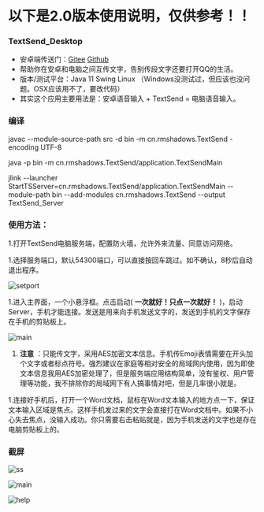 # 以下是2.0版本使用说明，仅供参考！！

 ### TextSend_Desktop

 - 安卓端传送门：[Gitee](https://gitee.com/rmshadows/TextSend_Android) [Github](https://github.com/rmshadows/TextSend_Android)
 - 帮助你在安卓和电脑之间互传文字，告别传段文字还要打开QQ的生活。
 - 版本/测试平台：Java 11 Swing Linux （Windows没测试过，但应该也没问题。OSX应该用不了，要改代码）
 - 其实这个应用主要用法是：安卓语音输入 + TextSend = 电脑语音输入。

### 编译

javac --module-source-path src -d bin -m cn.rmshadows.TextSend -encoding UTF-8

java -p bin -m cn.rmshadows.TextSend/application.TextSendMain

jlink --launcher StartTSServer=cn.rmshadows.TextSend/application.TextSendMain --module-path bin --add-modules cn.rmshadows.TextSend --output TextSend_Server

 ### 使用方法：

 1.打开TextSend电脑服务端，配置防火墙，允许外来流量、同意访问网络。

 1.选择服务端口，默认54300端口，可以直接按回车跳过。如不确认，8秒后自动退出程序。

![setport](https://images.gitee.com/uploads/images/2020/0711/153035_c4690e50_7423713.png "屏幕截图.png")

 1.进入主界面，一个小悬浮框。点击启动( **一次就好！只点一次就好！** )，启动Server，手机才能连接。发送是用来向手机发送文字的，发送到手机的文字保存在手机的剪贴板上。

![main](https://images.gitee.com/uploads/images/2020/0711/153100_b5a4ae9c_7423713.png "屏幕截图.png")

 1. **注意** ：只能传文字，采用AES加密文本信息。手机传Emoji表情需要在开头加个文字或者标点符号。强烈建议在家庭等相对安全的局域网内使用，因为即使文本信息我用AES加密处理了，但是服务端应用结构简单，没有鉴权、用户管理等功能，我不排除你的局域网下有人搞事情对吧，但是几率很小就是。

 1.连接好手机后，打开一个Word文档，鼠标在Word文本输入的地方点一下，保证文本输入区域是焦点。这样手机发过来的文字会直接打在Word文档中。如果不小心失去焦点，没输入成功。你只需要右击粘贴就是，因为手机发送的文字也是存在电脑剪贴板上的。

 ### 截屏

![ss](https://images.gitee.com/uploads/images/2020/0711/153143_1a0db9a6_7423713.png "屏幕截图.png")

![main](https://images.gitee.com/uploads/images/2020/0711/161025_b5b60a06_7423713.png "屏幕截图.png")

![help](https://images.gitee.com/uploads/images/2020/0711/161055_15a001d5_7423713.png "屏幕截图.png")


